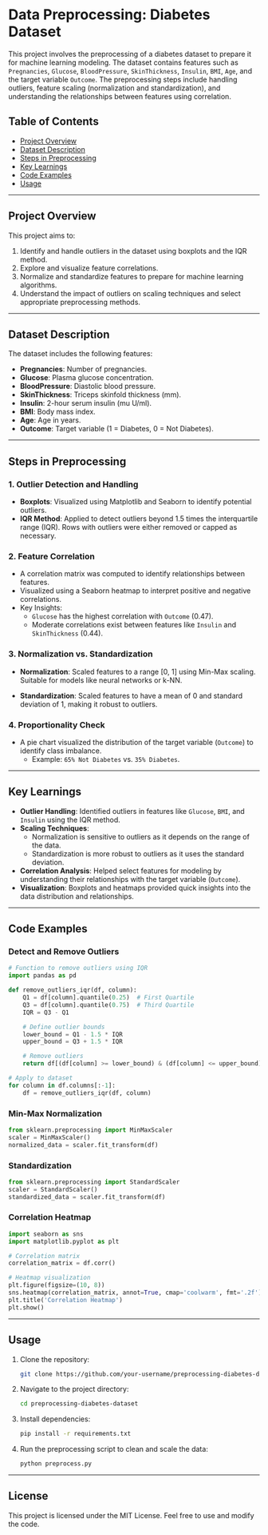 # Data Preprocessing: Diabetes Dataset

This project involves the preprocessing of a diabetes dataset to prepare it for machine learning modeling. The dataset contains features such as `Pregnancies`, `Glucose`, `BloodPressure`, `SkinThickness`, `Insulin`, `BMI`, `Age`, and the target variable `Outcome`. The preprocessing steps include handling outliers, feature scaling (normalization and standardization), and understanding the relationships between features using correlation.

## Table of Contents
- [Project Overview](#project-overview)
- [Dataset Description](#dataset-description)
- [Steps in Preprocessing](#steps-in-preprocessing)
- [Key Learnings](#key-learnings)
- [Code Examples](#code-examples)
- [Usage](#usage)

---

## Project Overview
This project aims to:
1. Identify and handle outliers in the dataset using boxplots and the IQR method.
2. Explore and visualize feature correlations.
3. Normalize and standardize features to prepare for machine learning algorithms.
4. Understand the impact of outliers on scaling techniques and select appropriate preprocessing methods.

---

## Dataset Description
The dataset includes the following features:
- **Pregnancies**: Number of pregnancies.
- **Glucose**: Plasma glucose concentration.
- **BloodPressure**: Diastolic blood pressure.
- **SkinThickness**: Triceps skinfold thickness (mm).
- **Insulin**: 2-hour serum insulin (mu U/ml).
- **BMI**: Body mass index.
- **Age**: Age in years.
- **Outcome**: Target variable (1 = Diabetes, 0 = Not Diabetes).

---

## Steps in Preprocessing
### 1. **Outlier Detection and Handling**
- **Boxplots**: Visualized using Matplotlib and Seaborn to identify potential outliers.
- **IQR Method**: Applied to detect outliers beyond 1.5 times the interquartile range (IQR). Rows with outliers were either removed or capped as necessary.

### 2. **Feature Correlation**
- A correlation matrix was computed to identify relationships between features.
- Visualized using a Seaborn heatmap to interpret positive and negative correlations.
- Key Insights:
  - `Glucose` has the highest correlation with `Outcome` (0.47).
  - Moderate correlations exist between features like `Insulin` and `SkinThickness` (0.44).

### 3. **Normalization vs. Standardization**
- **Normalization**: Scaled features to a range [0, 1] using Min-Max scaling. Suitable for models like neural networks or k-NN.
  
- **Standardization**: Scaled features to have a mean of 0 and standard deviation of 1, making it robust to outliers.
  

### 4. **Proportionality Check**
- A pie chart visualized the distribution of the target variable (`Outcome`) to identify class imbalance.
  - Example: `65% Not Diabetes` vs. `35% Diabetes`.

---

## Key Learnings
- **Outlier Handling**: Identified outliers in features like `Glucose`, `BMI`, and `Insulin` using the IQR method.
- **Scaling Techniques**:
  - Normalization is sensitive to outliers as it depends on the range of the data.
  - Standardization is more robust to outliers as it uses the standard deviation.
- **Correlation Analysis**: Helped select features for modeling by understanding their relationships with the target variable (`Outcome`).
- **Visualization**: Boxplots and heatmaps provided quick insights into the data distribution and relationships.

---

## Code Examples
### Detect and Remove Outliers
```python
# Function to remove outliers using IQR
import pandas as pd

def remove_outliers_iqr(df, column):
    Q1 = df[column].quantile(0.25)  # First Quartile
    Q3 = df[column].quantile(0.75)  # Third Quartile
    IQR = Q3 - Q1

    # Define outlier bounds
    lower_bound = Q1 - 1.5 * IQR
    upper_bound = Q3 + 1.5 * IQR

    # Remove outliers
    return df[(df[column] >= lower_bound) & (df[column] <= upper_bound)]

# Apply to dataset
for column in df.columns[:-1]:
    df = remove_outliers_iqr(df, column)
```

### Min-Max Normalization
```python
from sklearn.preprocessing import MinMaxScaler
scaler = MinMaxScaler()
normalized_data = scaler.fit_transform(df)
```

### Standardization
```python
from sklearn.preprocessing import StandardScaler
scaler = StandardScaler()
standardized_data = scaler.fit_transform(df)
```

### Correlation Heatmap
```python
import seaborn as sns
import matplotlib.pyplot as plt

# Correlation matrix
correlation_matrix = df.corr()

# Heatmap visualization
plt.figure(figsize=(10, 8))
sns.heatmap(correlation_matrix, annot=True, cmap='coolwarm', fmt='.2f')
plt.title('Correlation Heatmap')
plt.show()
```

---

## Usage
1. Clone the repository:
   ```bash
   git clone https://github.com/your-username/preprocessing-diabetes-dataset.git
   ```
2. Navigate to the project directory:
   ```bash
   cd preprocessing-diabetes-dataset
   ```
3. Install dependencies:
   ```bash
   pip install -r requirements.txt
   ```
4. Run the preprocessing script to clean and scale the data:
   ```bash
   python preprocess.py
   ```

---

## License
This project is licensed under the MIT License. Feel free to use and modify the code.

